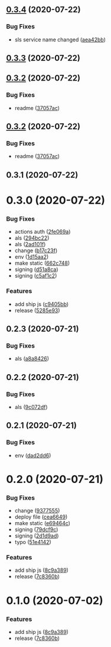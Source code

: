 ## [0.3.4](https://github.com/pronitdas/ci-cd-nodejs-lambda/compare/v0.3.3...v0.3.4) (2020-07-22)


### Bug Fixes

* sls service name changed ([aea42bb](https://github.com/pronitdas/ci-cd-nodejs-lambda/commit/aea42bb6eb22e4f04f103c76cab5649f2aff89a7))



## [0.3.3](https://github.com/pronitdas/ci-cd-nodejs-lambda/compare/v0.3.1...v0.3.3) (2020-07-22)



## [0.3.2](https://github.com/pronitdas/ci-cd-nodejs-lambda/compare/v0.3.1...v0.3.2) (2020-07-22)


### Bug Fixes

* readme ([37057ac](https://github.com/pronitdas/ci-cd-nodejs-lambda/commit/37057acdd57b409f3752e660b0a6e486e62fc519))



## [0.3.2](https://github.com/pronitdas/ci-cd-nodejs-lambda/compare/v0.3.1...v0.3.2) (2020-07-22)


### Bug Fixes

* readme ([37057ac](https://github.com/pronitdas/ci-cd-nodejs-lambda/commit/37057acdd57b409f3752e660b0a6e486e62fc519))



## 0.3.1 (2020-07-22)



# 0.3.0 (2020-07-22)


### Bug Fixes

* actions auth ([2fe069a](https://github.com/pronitdas/ci-cd-nodejs-lambda/commit/2fe069a62bc2c3a70745c2b027656a6b23e396be))
* als ([294bc22](https://github.com/pronitdas/ci-cd-nodejs-lambda/commit/294bc228c30d42c309b41eb4f8adf9aec67afba6))
* als ([2ad101f](https://github.com/pronitdas/ci-cd-nodejs-lambda/commit/2ad101fa76e1595908f805d87c5378591ed64122))
* change ([b17c23f](https://github.com/pronitdas/ci-cd-nodejs-lambda/commit/b17c23f7a7c8c87b9d61e4951fa68be6c5e2d2da))
* env ([1d15aa2](https://github.com/pronitdas/ci-cd-nodejs-lambda/commit/1d15aa280568810020c38dd8ec52dcae11ef9e13))
* make static ([662c748](https://github.com/pronitdas/ci-cd-nodejs-lambda/commit/662c74873eba194e72624da0b1383f5d3daa0141))
* signing ([d51a8ca](https://github.com/pronitdas/ci-cd-nodejs-lambda/commit/d51a8ca6825257b196c5ce61d8a9aaa5ac2bbb9c))
* signing ([c5af1c2](https://github.com/pronitdas/ci-cd-nodejs-lambda/commit/c5af1c2da56d303d798e6602d4d573da92e4da4b))


### Features

* add ship js ([c9405bb](https://github.com/pronitdas/ci-cd-nodejs-lambda/commit/c9405bbb699808cf63d4eacc129c2f7a393c31f0))
* release ([5285e93](https://github.com/pronitdas/ci-cd-nodejs-lambda/commit/5285e93fb868374d75376414432604faff57111f))



## 0.2.3 (2020-07-21)


### Bug Fixes

* als ([a8a8426](https://github.com/pronitdas/ci-cd-nodejs-lambda/commit/a8a8426300bf70b3be08e741f5e1400cbbb3caae))



## 0.2.2 (2020-07-21)


### Bug Fixes

* als ([9c072df](https://github.com/pronitdas/ci-cd-nodejs-lambda/commit/9c072dffb36cfe4a23800d595420bd7037cdcda4))



## 0.2.1 (2020-07-21)


### Bug Fixes

* env ([dad2dd6](https://github.com/pronitdas/ci-cd-nodejs-lambda/commit/dad2dd6017872ab3090a63bbd516b442ba0e9de4))



# 0.2.0 (2020-07-21)


### Bug Fixes

* change ([9377555](https://github.com/pronitdas/ci-cd-nodejs-lambda/commit/93775552c4db9088bc98af3aa03a8b26f9ab527c))
* deploy file ([cea6649](https://github.com/pronitdas/ci-cd-nodejs-lambda/commit/cea66490e18cf341821a7c55c15da31207bcc62b))
* make static ([e69464c](https://github.com/pronitdas/ci-cd-nodejs-lambda/commit/e69464c7ad659270685c39cc86ded9914ec654ec))
* signing ([79dcf9c](https://github.com/pronitdas/ci-cd-nodejs-lambda/commit/79dcf9cf13a5158cd5f1aeddb4d4f7136081cb24))
* signing ([2d1d9ad](https://github.com/pronitdas/ci-cd-nodejs-lambda/commit/2d1d9adf6ee7243de16066a9597e8380391c7c09))
* typo ([51e4142](https://github.com/pronitdas/ci-cd-nodejs-lambda/commit/51e4142791852498c0591f8792dbaf3f5770be16))


### Features

* add ship js ([8c9a389](https://github.com/pronitdas/ci-cd-nodejs-lambda/commit/8c9a3892a8ecfb44476cf186050047feb0580300))
* release ([7c8360b](https://github.com/pronitdas/ci-cd-nodejs-lambda/commit/7c8360b09400562535dd2ddf6ee719c7756a3663))



# 0.1.0 (2020-07-02)


### Features

* add ship js ([8c9a389](https://github.com/pronitdas/ci-cd-nodejs-lambda/commit/8c9a3892a8ecfb44476cf186050047feb0580300))
* release ([7c8360b](https://github.com/pronitdas/ci-cd-nodejs-lambda/commit/7c8360b09400562535dd2ddf6ee719c7756a3663))



